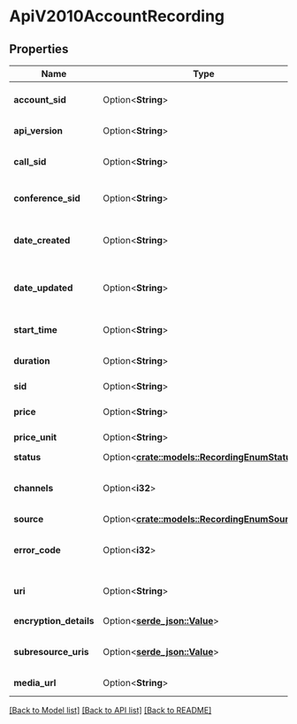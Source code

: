 # ApiV2010AccountRecording

## Properties

Name | Type | Description | Notes
------------ | ------------- | ------------- | -------------
**account_sid** | Option<**String**> | The SID of the Account that created the resource | [optional]
**api_version** | Option<**String**> | The API version used during the recording. | [optional]
**call_sid** | Option<**String**> | The SID of the Call the resource is associated with | [optional]
**conference_sid** | Option<**String**> | The unique ID for the conference associated with the recording. | [optional]
**date_created** | Option<**String**> | The RFC 2822 date and time in GMT that the resource was created | [optional]
**date_updated** | Option<**String**> | The RFC 2822 date and time in GMT that the resource was last updated | [optional]
**start_time** | Option<**String**> | The start time of the recording, given in RFC 2822 format | [optional]
**duration** | Option<**String**> | The length of the recording in seconds. | [optional]
**sid** | Option<**String**> | The unique string that identifies the resource | [optional]
**price** | Option<**String**> | The one-time cost of creating the recording. | [optional]
**price_unit** | Option<**String**> | The currency used in the price property. | [optional]
**status** | Option<[**crate::models::RecordingEnumStatus**](recording_enum_status.md)> |  | [optional]
**channels** | Option<**i32**> | The number of channels in the final recording file as an integer. | [optional]
**source** | Option<[**crate::models::RecordingEnumSource**](recording_enum_source.md)> |  | [optional]
**error_code** | Option<**i32**> | More information about why the recording is missing, if status is `absent`. | [optional]
**uri** | Option<**String**> | The URI of the resource, relative to `https://api.twilio.com` | [optional]
**encryption_details** | Option<[**serde_json::Value**](.md)> | How to decrypt the recording. | [optional]
**subresource_uris** | Option<[**serde_json::Value**](.md)> | A list of related resources identified by their relative URIs | [optional]
**media_url** | Option<**String**> | The URL of the media file. | [optional]

[[Back to Model list]](../README.md#documentation-for-models) [[Back to API list]](../README.md#documentation-for-api-endpoints) [[Back to README]](../README.md)


